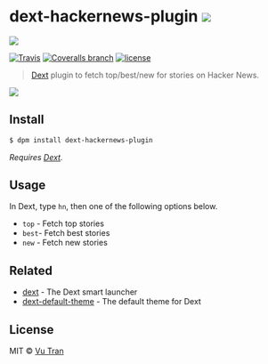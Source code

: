# dext-hackernews-plugin ![](https://img.shields.io/badge/license-MIT-blue.svg)

![](https://img.shields.io/badge/license-MIT-blue.svg)

[![Travis](https://img.shields.io/travis/vutran/dext-hackernews-plugin/develop.svg?maxAge=2592000&style=flat-square)](https://travis-ci.org/vutran/dext-hackernews-plugin) [![Coveralls branch](https://img.shields.io/coveralls/vutran/dext-hackernews-plugin/develop.svg?maxAge=2592000&style=flat-square)](https://coveralls.io/github/vutran/dext-hackernews-plugin) [![license](https://img.shields.io/github/license/vutran/dext-hackernews-plugin.svg?maxAge=2592000&style=flat-square)](LICENSE)

> [Dext](https://github.com/vutran/dext) plugin to fetch top/best/new for stories on Hacker News.

![](screenshot.png?raw=true)

## Install

```bash
$ dpm install dext-hackernews-plugin
```

*Requires [Dext](https://github.com/vutran/dext).*

## Usage

In Dext, type `hn`, then one of the following options below.

- `top` - Fetch top stories
- `best`- Fetch best stories
- `new` - Fetch new stories

## Related

- [dext](https://github.com/vutran/dext) - The Dext smart launcher
- [dext-default-theme](https://github.com/vutran/dext-default-theme) - The default theme for Dext

## License

MIT © [Vu Tran](https://github.com/vutran/)

